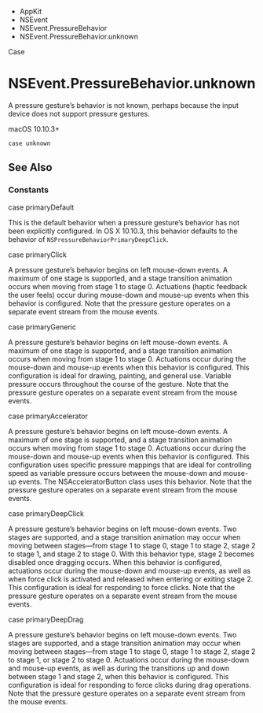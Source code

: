 

- AppKit
- NSEvent
- NSEvent.PressureBehavior
-  NSEvent.PressureBehavior.unknown 

Case

# NSEvent.PressureBehavior.unknown

A pressure gesture’s behavior is not known, perhaps because the input device does not support pressure gestures.

macOS 10.10.3+

``` source
case unknown
```

## See Also

### Constants

case primaryDefault

This is the default behavior when a pressure gesture’s behavior has not been explicitly configured. In OS X 10.10.3, this behavior defaults to the behavior of `NSPressureBehaviorPrimaryDeepClick`.

case primaryClick

A pressure gesture’s behavior begins on left mouse-down events. A maximum of one stage is supported, and a stage transition animation occurs when moving from stage 1 to stage 0. Actuations (haptic feedback the user feels) occur during mouse-down and mouse-up events when this behavior is configured. Note that the pressure gesture operates on a separate event stream from the mouse events.

case primaryGeneric

A pressure gesture’s behavior begins on left mouse-down events. A maximum of one stage is supported, and a stage transition animation occurs when moving from stage 1 to stage 0. Actuations occur during the mouse-down and mouse-up events when this behavior is configured. This configuration is ideal for drawing, painting, and general use. Variable pressure occurs throughout the course of the gesture. Note that the pressure gesture operates on a separate event stream from the mouse events.

case primaryAccelerator

A pressure gesture’s behavior begins on left mouse-down events. A maximum of one stage is supported, and a stage transition animation occurs when moving from stage 1 to stage 0. Actuations occur during the mouse-down and mouse-up events when this behavior is configured. This configuration uses specific pressure mappings that are ideal for controlling speed as variable pressure occurs between the mouse-down and mouse-up events. The NSAcceleratorButton class uses this behavior. Note that the pressure gesture operates on a separate event stream from the mouse events.

case primaryDeepClick

A pressure gesture’s behavior begins on left mouse-down events. Two stages are supported, and a stage transition animation may occur when moving between stages—from stage 1 to stage 0, stage 1 to stage 2, stage 2 to stage 1, and stage 2 to stage 0. With this behavior type, stage 2 becomes disabled once dragging occurs. When this behavior is configured, actuations occur during the mouse-down and mouse-up events, as well as when force click is activated and released when entering or exiting stage 2. This configuration is ideal for responding to force clicks. Note that the pressure gesture operates on a separate event stream from the mouse events.

case primaryDeepDrag

A pressure gesture’s behavior begins on left mouse-down events. Two stages are supported, and a stage transition animation may occur when moving between stages—from stage 1 to stage 0, stage 1 to stage 2, stage 2 to stage 1, or stage 2 to stage 0. Actuations occur during the mouse-down and mouse-up events, as well as during the transitions up and down between stage 1 and stage 2, when this behavior is configured. This configuration is ideal for responding to force clicks during drag operations. Note that the pressure gesture operates on a separate event stream from the mouse events.

